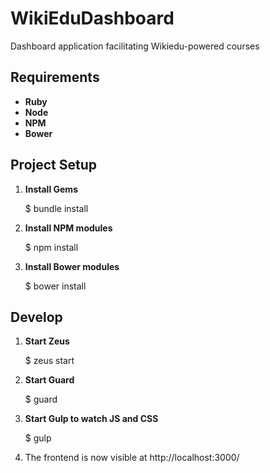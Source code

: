 WikiEduDashboard
================

Dashboard application facilitating Wikiedu-powered courses

Requirements
---------------
 * **Ruby**
 * **Node**
 * **NPM**
 * **Bower**

Project Setup
----------------
1. **Install Gems**

      $ bundle install

2. **Install NPM modules**

      $ npm install

3. **Install Bower modules**

      $ bower install

Develop
------
1. **Start Zeus**

      $ zeus start

2. **Start Guard**

      $ guard

3. **Start Gulp to watch JS and CSS**

      $ gulp

4. The frontend is now visible at http://localhost:3000/
